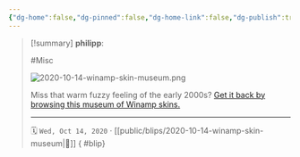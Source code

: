```yaml
---
{"dg-home":false,"dg-pinned":false,"dg-home-link":false,"dg-publish":true,"tags":["dgblip"],"created-date":"2020-10-14T00:00:00","disabled rules":["yaml-title","yaml-title-alias","file-name-heading"],"title":"philipp @ 2020-10-14","dg-permalink":"2020/10/14/winamp-skin-museum/","updated-date":"2025-04-30T22:27:35","dg-path":"blips/2020-10-14-winamp-skin-museum.md","permalink":"/2020/10/14/winamp-skin-museum/","dgPassFrontmatter":true}
---
```


> [!summary] **philipp**:
>
> #Misc
>
> ![2020-10-14-winamp-skin-museum.png](/img/user/attachments/2020-10-14-winamp-skin-museum.png)
>
> Miss that warm fuzzy feeling of the early 2000s? [Get it back by browsing this
> museum of Winamp skins.](https://skins.webamp.org/)
> - - -
>
> 🗓️ `Wed, Oct 14, 2020` · [[public/blips/2020-10-14-winamp-skin-museum\|🔗]]
{ #blip}

